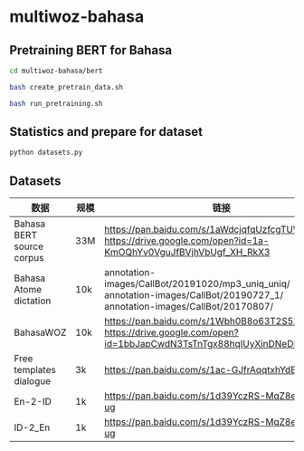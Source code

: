 # multiwoz-bahasa

## Pretraining BERT for Bahasa
```bash
cd multiwoz-bahasa/bert

bash create_pretrain_data.sh

bash run_pretraining.sh
```

## Statistics and prepare for dataset
```python
python datasets.py
```
## Datasets

| 数据 | 规模 | 链接 | 密码 |
| --- | --- | --- | --- |
| Bahasa BERT source corpus | 33M | https://pan.baidu.com/s/1aWdcjqfqUzfcgTUWkN5U_A <br> https://drive.google.com/open?id=1a-KmOQhYv0VguJfBVjhVbUgf_XH_RkX3| fvda |
| Bahasa Atome dictation | 10k | annotation-images/CallBot/20191020/mp3_uniq_uniq/ <br> annotation-images/CallBot/20190727_1/ <br> annotation-images/CallBot/20170807/ | 张新田 |
| BahasaWOZ | 10k | https://pan.baidu.com/s/1Wbh0B8o63T2S52_FkdaxjQ <br> https://drive.google.com/open?id=1bbJapCwdN3TsTnTgx88hqIUyXinDNeDH | gb5x |
| Free templates dialogue | 3k | https://pan.baidu.com/s/1ac-GJfrAqqtxhYdEK3BI5A | 6kvo |
| En-2-ID | 1k | https://pan.baidu.com/s/1d39YczRS-MqZ8e7iF8M-ug | avsb |
| ID-2_En | 1k | https://pan.baidu.com/s/1d39YczRS-MqZ8e7iF8M-ug | avsb |
